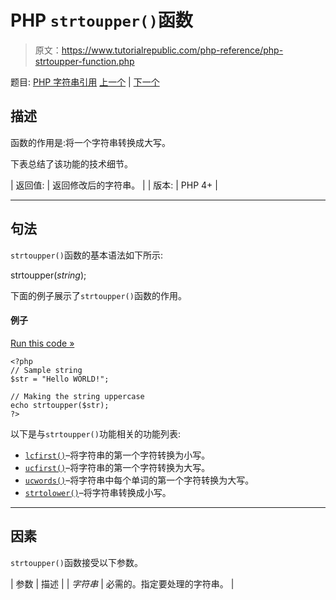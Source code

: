 # PHP `strtoupper()`函数

> 原文：<https://www.tutorialrepublic.com/php-reference/php-strtoupper-function.php>

题目: [PHP 字符串引用](php-string-functions.php) [上一个](php-strtolower-function.php) | [下一个](php-strtr-function.php)

## 描述

函数的作用是:将一个字符串转换成大写。

下表总结了该功能的技术细节。

| 返回值: | 返回修改后的字符串。 |
| 版本: | PHP 4+ |

* * *

## 句法

`strtoupper()`函数的基本语法如下所示:

strtoupper(*string*);

下面的例子展示了`strtoupper()`函数的作用。

#### 例子

[Run this code »](../codelab.php?topic=php&file=convert-all-characters-of-a-string-to-uppercase "Run this code to view the output")

```
<?php
// Sample string
$str = "Hello WORLD!";

// Making the string uppercase
echo strtoupper($str);
?>
```

以下是与`strtoupper()`功能相关的功能列表:

*   [`lcfirst()`](php-lcfirst-function.php)–将字符串的第一个字符转换为小写。
*   [`ucfirst()`](php-ucfirst-function.php)–将字符串的第一个字符转换为大写。
*   [`ucwords()`](php-ucwords-function.php)–将字符串中每个单词的第一个字符转换为大写。
*   [`strtolower()`](php-strtolower-function.php)–将字符串转换成小写。

* * *

## 因素

`strtoupper()`函数接受以下参数。

| 参数 | 描述 |
| *字符串* | 必需的。指定要处理的字符串。 |